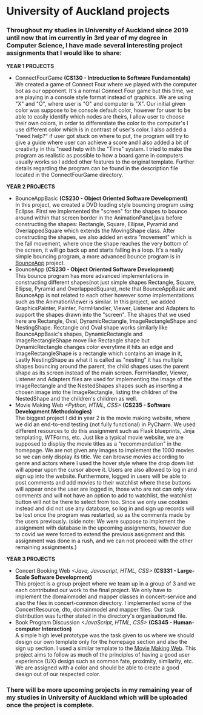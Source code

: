 # University of Auckland projects

### Throughout my studies in University of Auckland since 2019 until now that im currently in 3rd year of my degree in Computer Science, I have made several interesting project assignments that I would like to share:


**YEAR 1 PROJECTS**
* ConnectFourGame *<Python>* **(CS130 - Introduction to Software Fundamentals)**  
We created a game of Connect Four where we played with the computer bot as our opponent. It's a normal Connect Four game but this time, we are playing in a console style format instead of graphics. We are using "X" and "O", where user is "O" and computer is "X". Our initial given color was suppose to be console default color, however for user to be able to easily identify which nodes are theirs, I allow user to choose their own colors, in order to differentiate the color to the computer's I use different color which is in contrast of user's color. I also added a "need help?" if user got stuck on where to put, the program will try to give a guide where user can achieve a score and I also added a bit of creativity in this "need help with the "Time" system. I tried to make the program as realistic as possible to how a board game in computers usually works so I added other features to the original template. Further details regarding the program can be found in  the description file located in  the ConnectFourGame directory.


**YEAR 2 PROJECTS**
* BounceAppBasic *<Java>* **(CS230 - Object Oriented Software Development)**  
In this project, we created a DVD loading style bouncing program using Eclipse. First we implemented the "screen" for the shapes to bounce around within that screen border in the AnimationPanel.java before constructing the shapes: Rectangle, Square, Ellipse, Pyramid and OverlappedSquare which extends the MovingShape class. After constructing the shapes, we also added an extra "movement" which is the fall movement, where once the shape reaches the very bottom of the screen, it will go back up and starts falling in a loop. It's a really simple bouncing program, a more advanced bounce program is in [BounceApp](https://github.com/NatRivers/assignment/tree/main/bounceApp) project.
* BounceApp *<Java>* **(CS230 - Object Oriented Software Development)**  
This bounce program has more advanced implementations in constructing different shapes(not just simple shapes Rectangle, Square, Ellipse, Pyramid and OverlappedSquare), note that BounceAppBasic and BounceApp is not related to each other however some implementations such as the AnimationViewer is similar. In this project, we added GraphicsPainter, Painter, FormHandler, Viewer, Listener and Adapters to support the shapes drawn into the "screen". The shapes that we used here are Rectangle, Oval, DynamicRectangle, ImageRectangleShape and NestingShape. Rectangle and Oval shape works similarly like BounceAppBasic's shapes, DynamicRectangle and ImageRectangleShape move like Rectangle shape but DynamicRectangle changes color everytime it hits an edge and ImageRectangleShape is a rectangle which contains an image in it, Lastly NestingShape as what it is called as "nesting" it has multiple shapes bouncing around the parent, the child shapes uses the parent shape as its screen instead of the main screen. FormHandler, Viewer, Listener and Adapters files are used for implementing the image of the ImageRectangle and the NestedShapes shapes such as inserting a chosen image into the ImageRectangle, listing the children of the NestedShape and the children's children as well.
* Movie Making Web *<Python, HTML, CSS>* **(CS235 - Software Development Methodologies)**  
The biggest project I did in year 2 is the movie making website, where we did an end-to-end testing (not fully functional) in PyCharm. We used different resources to do this assignment such as Flask blueprints, Jinja templating, WTForms, etc. Just like a typical movie website, we are supposed to display the movie titles as a "recommendation" in the homepage. We are not given any images to implement the 1000 movies so we can only display its title. We can browse movies according to genre and actors where I used the hover style where the drop down list will appear upon the cursor above it. Users are also allowed to log in and sign up into the website. Furthermore, logged in users will be able to post comments and add movies to their watchlist where these buttons will appear once the user are logged in, those who are not can only view comments and will not have an option to add to watchlist, the watchlist button will not be there to select from too. Since we only use cookies instead and did not use any database, so log in and sign up records will be lost once the program was restarted, so as the comments made by the users previously. (side note: We were suppose to implement the assignment with database in the upcoming assignments, however due to covid we were forced to extend the previous assignment and this assignment was done in a rush, and we can not proceed with the other remaining assignments.)

**YEAR 3 PROJECTS**
* Concert Booking Web *<Java, Javascript, HTML, CSS>* **(CS331 - Large-Scale Software Development)**  
This project is a group project where we team up in a group of 3 and we each contributed our work to the final project. We only have to implement the domainmodel and mapper classes in concert-service and also the files in concert-common directory. I implemented some of the ConcertResource, dto, domainmodel and mapper files. Our task distribution was further stated in the directory's organisation.md file.
* Book Program Discussion *<JavaScript, HTML, CSS>* **(CS345 - Human-computer Interaction)**  
A simple high level prototype was the task given to us where we should design our own template only for the homepage section and also the sign up section. I used a similar template to the [Movie Making Web](https://github.com/NatRivers/UoA-projects/tree/main/MovieMakingWeb). This project aims to follow as much of the principles of having a good user experience (UX) design such as common fate, proximity, similarity, etc. We are assigned with a color and should be able to create a good design out of our respected color.
  
  
### There will be more upcoming projects in my remaining year of my studies in University of Auckland which will be uploaded once the project is complete.
